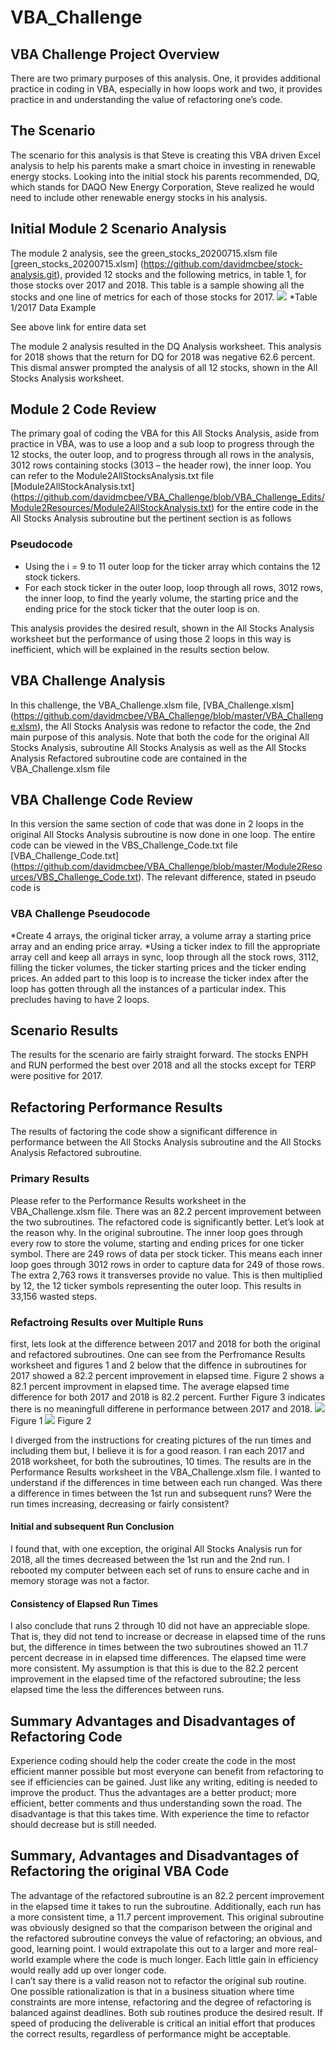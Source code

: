 # VBA_Challenge
## VBA Challenge Project Overview
There are two primary purposes of this analysis. One, it provides additional practice in coding in VBA, especially in how loops work and two, it provides practice in and understanding the value of refactoring one’s code.

## The Scenario
The scenario for this analysis is that Steve is creating this VBA driven Excel analysis to help his parents make a smart choice in investing in renewable energy stocks. Looking into the initial stock his parents recommended, DQ, which stands for DAQO New Energy Corporation, Steve realized he would need to include other renewable energy stocks in his analysis.

## Initial Module 2 Scenario Analysis
The module 2 analysis, see the green_stocks_20200715.xlsm file [green_stocks_20200715.xlsm] (https://github.com/davidmcbee/stock-analysis.git), provided 12 stocks and the following metrics, in table 1, for those stocks over 2017 and 2018. This table is a sample showing all the stocks and one line of metrics for each of those stocks for 2017.
![](./Module2Resources/TickerSymbolExample.png)
*Table 1/2017 Data Example

 See above link for entire data set

The module 2 analysis resulted in the DQ Analysis worksheet. This analysis for 2018 shows that the return for DQ for 2018 was negative 62.6 percent. This dismal answer prompted the analysis of all 12 stocks, shown in the All Stocks Analysis worksheet.

## Module 2 Code Review
The primary goal of coding the VBA for this All Stocks Analysis, aside from practice in VBA, was to use a loop and a sub loop to progress through the 12 stocks, the outer loop, and to progress through all rows in the analysis, 3012 rows containing stocks (3013 – the header row), the inner loop. You can refer to the Module2AllStocksAnalysis.txt file [Module2AllStockAnalysis.txt] (https://github.com/davidmcbee/VBA_Challenge/blob/VBA_Challenge_Edits/Module2Resources/Module2AllStockAnalysis.txt) for the entire code in the All Stocks Analysis subroutine but the pertinent section is as follows

### Pseudocode
* Using the i = 9 to 11 outer loop for the ticker array which contains the 12 stock tickers.
* For each stock ticker in the outer loop, loop through all rows, 3012 rows, the inner loop, to find the yearly volume, the starting price and the ending price for the stock ticker that the outer loop is on.

This analysis provides the desired result, shown in the All Stocks Analysis worksheet but the performance of using those 2 loops in this way is inefficient, which will be explained in the results section below.

## VBA Challenge Analysis
In this challenge, the VBA_Challenge.xlsm file, [VBA_Challenge.xlsm] (https://github.com/davidmcbee/VBA_Challenge/blob/master/VBA_Challenge.xlsm), the All Stocks Analysis was redone to refactor the code, the 2nd main purpose of this analysis. Note that both the code for the original All Stocks Analysis, subroutine All Stocks Analysis as well as the All Stocks Analysis Refactored subroutine code are contained in the VBA_Challenge.xlsm file

## VBA Challenge Code Review
In this version the same section of code that was done in 2 loops in the original All Stocks Analysis subroutine is now done in one loop. The entire code can be viewed in the VBS_Challenge_Code.txt file [VBA_Challenge_Code.txt] (https://github.com/davidmcbee/VBA_Challenge/blob/master/Module2Resources/VBS_Challenge_Code.txt). The  relevant difference, stated in pseudo code is

### VBA Challenge Pseudocode
*Create 4 arrays, the original ticker array, a volume array a starting price array and an ending price array.
*Using a ticker index to fill the appropriate array cell and keep all arrays in sync, loop through all the stock rows, 3112, filling the ticker volumes, the ticker starting prices and the ticker ending prices. An added part to this loop is to increase the ticker index after the loop has gotten through all the instances of a particular index. This precludes having to have 2 loops.

## Scenario Results
The results for the scenario are fairly straight forward. The stocks ENPH and RUN performed the best over 2018 and all the stocks except for TERP were positive for 2017.

## Refactoring Performance Results
The results of factoring the code show a significant difference in performance between the All Stocks Analysis subroutine and the All Stocks Analysis Refactored subroutine.

### Primary Results
Please refer to the Performance Results worksheet in the VBA_Challenge.xlsm file. There was an 82.2 percent improvement between the two subroutines. The refactored code is significantly better. Let’s look at the reason why. In the original subroutine. The inner loop goes through every row to store the volume, starting and ending prices for one ticker symbol. There are 249 rows of data per stock ticker. This means each inner loop goes through 3012 rows in order to capture data for 249 of those rows. The extra 2,763 rows it transverses provide no value. This is then multiplied by 12, the 12 ticker symbols representing the outer loop. This results in 33,156 wasted steps.

### Refactroing Results over Multiple Runs
first, lets look at the difference between 2017 and 2018 for both the original and refactored subroutines. One can see from the Perfromance Results worksheet and figures 1 and 2 below that the diffence in subroutines for 2017 showed a 82.2 percent improvement in elapsed time. Figure 2 shows a 82.1 percent improvment in elapsed time. The average elapsed  time difference for both 2017 and 2018 is 82.2 percent.  Further Figure 3 indicates there is no meaningfull differene in performance between 2017 and 2018.
![](https://github.com/davidmcbee/VBA_Challenge/blob/master/Module2Resources/VBA_Challenge_2017.png)
Figure 1
![](https://github.com/davidmcbee/VBA_Challenge/blob/master/Module2Resources/VBA_Challenge_2018.png)
Figure 2



I diverged from the instructions for creating pictures of the run times and including them but, I believe it is for a good reason. I ran each 2017 and 2018 worksheet, for both the subroutines, 10 times. The results are in the Performance Results worksheet in the VBA_Challenge.xlsm file. I wanted to understand if the differences in time between each run changed. Was there a difference in times between the 1st run and subsequent runs? Were the run times increasing, decreasing or fairly consistent?

#### Initial and subsequent Run Conclusion
I found that, with one exception, the original All Stocks Analysis run for 2018, all the times decreased between the 1st run and the 2nd run. I rebooted my computer between each set of runs to ensure cache and in memory storage was not a factor.

#### Consistency of Elapsed Run Times
I also conclude that runs 2 through 10 did not have an appreciable slope. That is, they did not tend to increase or decrease in elapsed time of the runs but, the difference in times between the two subroutines showed an 11.7 percent decrease in in elapsed time differences. The elapsed time were more consistent. My assumption is that this is due to the 82.2 percent improvement in the elapsed time of the refactored subroutine; the less elapsed time the less the differences between runs.     

## Summary Advantages and Disadvantages of Refactoring Code
Experience coding should help the coder create the code in the most efficient manner possible but most everyone can benefit from refactoring to see if efficiencies can be gained. Just like any writing, editing is needed to improve the product. Thus the advantages are a better product; more efficient, better comments and thus understanding sown the road. The disadvantage is that this takes time. With experience the time to refactor should decrease but is still needed.

## Summary, Advantages and Disadvantages of Refactoring the original VBA Code
The advantage of the refactored subroutine is an 82.2 percent improvement in the elapsed time it takes to run the subroutine. Additionally, each run has a more consistent time, a 11.7 percent improvement.
This original subroutine was obviously designed so that the comparison between the original and the refactored subroutine conveys the value of refactoring; an obvious, and good, learning point. I would extrapolate this out to a larger and more real-world example where the code is much longer. Each little gain in efficiency would really add up over longer code.   
I can’t say there is a valid reason not to refactor the original sub routine. One possible rationalization is that in a business situation where time constraints are more intense, refactoring and the degree of refactoring is balanced against deadlines. Both sub routines produce the desired result. If speed of producing the deliverable is critical an initial effort that produces the correct results, regardless of performance might be acceptable.
